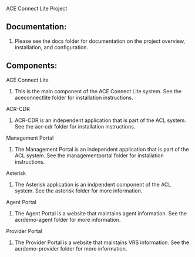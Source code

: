 ACE Connect Lite Project

## Documentation:
 1. Please see the docs folder for documentation on the project overview, installation, and configuration.

## Components:

ACE Connect Lite
 1. This is the main component of the ACE Connect Lite system. See the aceconnectlite folder for installation instructions.

ACR-CDR
 1. ACR-CDR is an independent application that is part of the ACL system. See the acr-cdr folder for installation instructions.
 
Management Portal
 1. The Management Portal is an independent application that is part of the ACL system. See the managementportal folder for installation instructions.
 
Asterisk
 1. The Asterisk application is an indpendent component of the ACL system. See the asterisk folder for more information.
 
Agent Portal
 1. The Agent Portal is a website that maintains agent information. See the acrdemo-agent folder for more information.
 
Provider Portal
 1. The Provider Portal is a website that maintains VRS information. See the acrdemo-provider folder for more information.
 
 
 
 
 